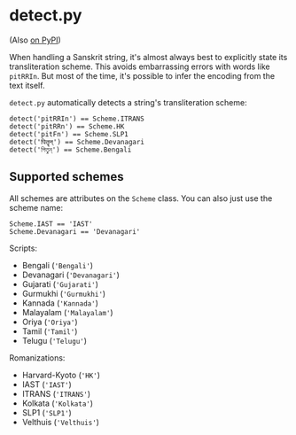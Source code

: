 detect.py
=========

(Also [on PyPI](https://pypi.python.org/pypi/indic-transliteration))

When handling a Sanskrit string, it's almost always best to explicitly state
its transliteration scheme. This avoids embarrassing errors with words
like `pitRRIn`. But most of the time, it's possible to infer the encoding
from the text itself.

`detect.py` automatically detects a string's transliteration scheme:

    detect('pitRRIn') == Scheme.ITRANS
    detect('pitRRn') == Scheme.HK
    detect('pitFn') == Scheme.SLP1
    detect('पितॄन्') == Scheme.Devanagari
    detect('পিতৄন্') == Scheme.Bengali


Supported schemes
-----------------

All schemes are attributes on the `Scheme` class. You can also just use the
scheme name:

    Scheme.IAST == 'IAST'
    Scheme.Devanagari == 'Devanagari'

Scripts:

- Bengali (`'Bengali'`)
- Devanagari (`'Devanagari'`)
- Gujarati (`'Gujarati'`)
- Gurmukhi (`'Gurmukhi'`)
- Kannada (`'Kannada'`)
- Malayalam (`'Malayalam'`)
- Oriya (`'Oriya'`)
- Tamil (`'Tamil'`)
- Telugu (`'Telugu'`)

Romanizations:

- Harvard-Kyoto (`'HK'`)
- IAST (`'IAST'`)
- ITRANS (`'ITRANS'`)
- Kolkata (`'Kolkata'`)
- SLP1 (`'SLP1'`)
- Velthuis (`'Velthuis'`)

